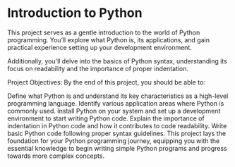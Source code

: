 # Introduction to Python
This project serves as a gentle introduction to the world of Python programming. You’ll explore what Python is, its applications, and gain practical experience setting up your development environment.

Additionally, you’ll delve into the basics of Python syntax, understanding its focus on readability and the importance of proper indentation.

Project Objectives:
By the end of this project, you should be able to:

Define what Python is and understand its key characteristics as a high-level programming language.
Identify various application areas where Python is commonly used.
Install Python on your system and set up a development environment to start writing Python code.
Explain the importance of indentation in Python code and how it contributes to code readability.
Write basic Python code following proper syntax guidelines.
This project lays the foundation for your Python programming journey, equipping you with the essential knowledge to begin writing simple Python programs and progress towards more complex concepts.
